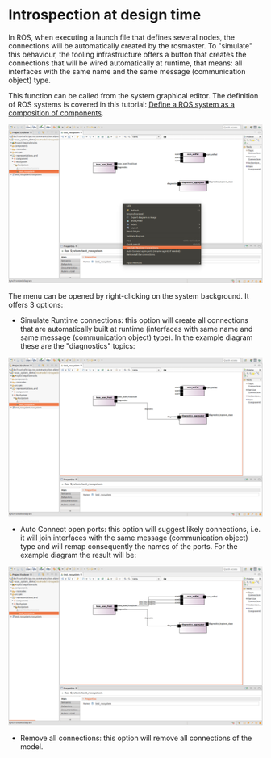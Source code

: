# Introspection at design time

In ROS, when executing a launch file that defines several nodes, the connections will be automatically created by the rosmaster. To "simulate" this behaviour, the tooling infrastructure offers a button that creates the connections that will be wired automatically at runtime, that means: all interfaces with the same name and the same message (communication object) type.

This function can be called from the system graphical editor. The definition of ROS systems is covered in this tutorial: [Define a ROS system as a composition of components](NewSystem.md). 

![alt text](images/system_instrospection.png)

The menu can be opened by right-clicking on the system background. It offers 3 options:

* Simulate Runtime connections: this option will create all connections that are automatically built at runtime (interfaces with same name and same message (communication object) type). In the example diagram these are the "diagnostics" topics:

![alt text](images/system_introspection_simulate_runtime.png)

* Auto Connect open ports: this option will suggest likely connections, i.e. it will join interfaces with the same message (communication object) type and will remap consequently the names of the ports. For the example diagram the result will be:

![alt text](images/system_introspection_autoconnect.png)
 
* Remove all connections: this option will remove all connections of the model.
